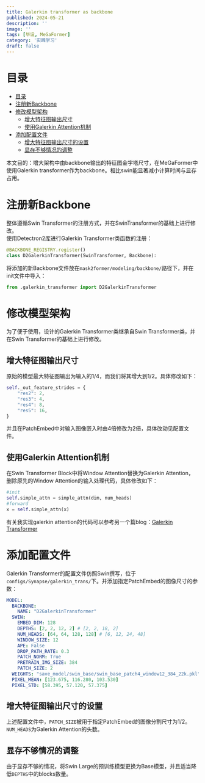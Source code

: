```yaml
---
title: Galerkin transformer as backbone
published: 2024-05-21
description: ''
image: ''
tags: [毕设, MeGaFormer]
category: '实践学习'
draft: false 
---
```

# 目录
- [目录](#目录)
- [注册新Backbone](#注册新backbone)
- [修改模型架构](#修改模型架构)
  - [增大特征图输出尺寸](#增大特征图输出尺寸)
  - [使用Galerkin Attention机制](#使用galerkin-attention机制)
- [添加配置文件](#添加配置文件)
  - [增大特征图输出尺寸的设置](#增大特征图输出尺寸的设置)
  - [显存不够情况的调整](#显存不够情况的调整)

本文目的：增大架构中由backbone输出的特征图金字塔尺寸，在MeGaFormer中使用Galerkin transformer作为backbone。相比swin能显著减小计算时间与显存占用。
# 注册新Backbone
整体遵循Swin Transformer的注册方式，并在SwinTransformer的基础上进行修改。  
使用Detectron2库进行Galerkin Transformer类函数的注册：  
```python
@BACKBONE_REGISTRY.register()
class D2GalerkinTransformer(SwinTransformer, Backbone):
```  
将添加的新Backbone文件放在`mask2former/modeling/backbone/`路径下，并在init文件中导入：  
```python
from .galerkin_transformer import D2GalerkinTransformer
```  

# 修改模型架构
为了便于使用，设计的Galerkin Transformer类继承自Swin Transformer类，并在Swin Transformer的基础上进行修改。  
## 增大特征图输出尺寸
原始的模型最大特征图输出为输入的1/4，而我们将其增大到1/2。具体修改如下：  
```python
self._out_feature_strides = {
    "res2": 2,
    "res3": 4,
    "res4": 8,
    "res5": 16,
}
```  
并且在PatchEmbed中对输入图像嵌入时由4倍修改为2倍，具体改动见配置文件。
## 使用Galerkin Attention机制
在Swin Transformer Block中将Window Attention替换为Galerkin Attention，删除原先的Window Attention的输入处理代码，具体修改如下：  
```python
#init
self.simple_attn = simple_attn(dim, num_heads)
#forward
x = self.simple_attn(x)
```  
有关我实现galerkin attention的代码可以参考另一个篇blog：[Galerkin Transformer](./galerkin_attention.md)
# 添加配置文件
Galerkin Transformer的配置文件仿照Swin撰写，位于`configs/Synapse/galerkin_trans/`下。并添加指定PatchEmbed的图像尺寸的参数：  
```yaml
MODEL:
  BACKBONE:
    NAME: "D2GalerkinTransformer"
  SWIN:
    EMBED_DIM: 128
    DEPTHS: [2, 2, 12, 2] # [2, 2, 18, 2]
    NUM_HEADS: [64, 64, 128, 128] # [6, 12, 24, 48]
    WINDOW_SIZE: 12
    APE: False
    DROP_PATH_RATE: 0.3
    PATCH_NORM: True
    PRETRAIN_IMG_SIZE: 384
    PATCH_SIZE: 2
  WEIGHTS: "save_model/swin_base/swin_base_patch4_window12_384_22k.pkl"
  PIXEL_MEAN: [123.675, 116.280, 103.530]
  PIXEL_STD: [58.395, 57.120, 57.375]
```  
  
## 增大特征图输出尺寸的设置
上述配置文件中，`PATCH_SIZE`被用于指定PatchEmbed的图像分割尺寸为1/2。`NUM_HEADS`为Galerkin Attention的头数。
## 显存不够情况的调整
由于显存不够的情况，将Swin Large的预训练模型更换为Base模型，并且适当降低`DEPTHS`中的blocks数量。  
